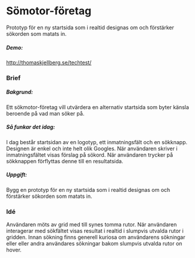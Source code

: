 # Sömotor-företag
Prototyp för en ny startsida som i realtid designas om och förstärker sökorden som matats in.
##### Demo:
http://thomaskjellberg.se/techtest/
### Brief

##### Bakgrund:
Ett sökmotor-företag vill utvärdera en alternativ startsida som byter känsla beroende på vad man söker på.

##### Så funkar det idag:
I dag består startsidan av en logotyp, ett inmatningsfält och en sökknapp. Designen är enkel och inte helt olik Googles. När användaren skriver i inmatningsfältet visas förslag på sökord. När användaren trycker på sökknappen förflyttas denne till en resultatsida.

##### Uppgift:
Bygg en prototyp för en ny startsida som i realtid designas om och förstärker sökorden som matats in. 

### Idé

Användaren möts av grid med till synes tomma rutor. När användaren interagerar med sökfältet visas resultat i realtid i slumpvis utvalda rutor i gridden.
Innan sökning finns generell kuriosa om användarens sökningar eller eller andra användares sökningar bakom slumpvis utvalda rutor on hover.
